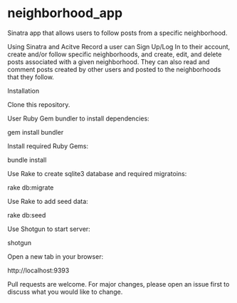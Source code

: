 # neighborhood_app
Sinatra app that allows users to follow posts from a specific neighborhood. 

Using Sinatra and Acitve Record a user can Sign Up/Log In to their account, create and/or follow specific neighborhoods, and create, edit, and delete posts associated with a given neighborhood. They can also read and comment posts created by other users and posted to the neighborhoods that they follow. 

Installation 

Clone this repository. 

User Ruby Gem bundler to install dependencies: 

gem install bundler 

Install required Ruby Gems: 

bundle install 

Use Rake to create sqlite3 database and required migratoins:

rake db:migrate 

Use Rake to add seed data:

rake db:seed 

Use Shotgun to start server:

shotgun 

Open a new tab in your browser: 

http://localhost:9393 

Pull requests are welcome. For major changes, please open an issue first to discuss what you would like to change. 

